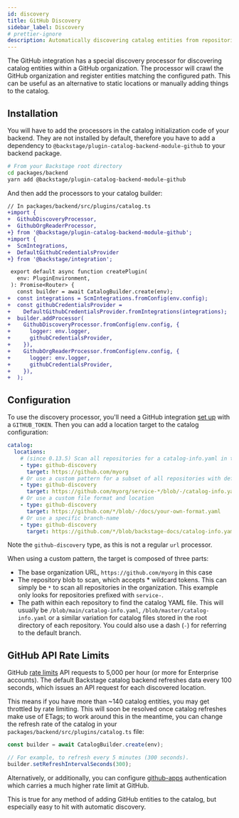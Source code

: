 ```yaml
---
id: discovery
title: GitHub Discovery
sidebar_label: Discovery
# prettier-ignore
description: Automatically discovering catalog entities from repositories in a GitHub organization
---
```


The GitHub integration has a special discovery processor for discovering catalog
entities within a GitHub organization. The processor will crawl the GitHub
organization and register entities matching the configured path. This can be
useful as an alternative to static locations or manually adding things to the
catalog.

## Installation

You will have to add the processors in the catalog initialization code of your
backend. They are not installed by default, therefore you have to add a
dependency to `@backstage/plugin-catalog-backend-module-github` to your backend
package.

```bash
# From your Backstage root directory
cd packages/backend
yarn add @backstage/plugin-catalog-backend-module-github
```

And then add the processors to your catalog builder:

```diff
// In packages/backend/src/plugins/catalog.ts
+import {
+  GithubDiscoveryProcessor,
+  GithubOrgReaderProcessor,
+} from '@backstage/plugin-catalog-backend-module-github';
+import {
+  ScmIntegrations,
+  DefaultGithubCredentialsProvider
+} from '@backstage/integration';

 export default async function createPlugin(
   env: PluginEnvironment,
 ): Promise<Router> {
   const builder = await CatalogBuilder.create(env);
+  const integrations = ScmIntegrations.fromConfig(env.config);
+  const githubCredentialsProvider =
+    DefaultGithubCredentialsProvider.fromIntegrations(integrations);
+  builder.addProcessor(
+    GithubDiscoveryProcessor.fromConfig(env.config, {
+      logger: env.logger,
+      githubCredentialsProvider,
+    }),
+    GithubOrgReaderProcessor.fromConfig(env.config, {
+      logger: env.logger,
+      githubCredentialsProvider,
+    }),
+  );
```

## Configuration

To use the discovery processor, you'll need a GitHub integration
[set up](locations.md) with a `GITHUB_TOKEN`. Then you can add a location target
to the catalog configuration:

```yaml
catalog:
  locations:
    # (since 0.13.5) Scan all repositories for a catalog-info.yaml in the root of the default branch
    - type: github-discovery
      target: https://github.com/myorg
    # Or use a custom pattern for a subset of all repositories with default repository
    - type: github-discovery
      target: https://github.com/myorg/service-*/blob/-/catalog-info.yaml
    # Or use a custom file format and location
    - type: github-discovery
      target: https://github.com/*/blob/-/docs/your-own-format.yaml
    # Or use a specific branch-name
    - type: github-discovery
      target: https://github.com/*/blob/backstage-docs/catalog-info.yaml
```

Note the `github-discovery` type, as this is not a regular `url` processor.

When using a custom pattern, the target is composed of three parts:

- The base organization URL, `https://github.com/myorg` in this case
- The repository blob to scan, which accepts \* wildcard tokens. This can simply
  be `*` to scan all repositories in the organization. This example only looks
  for repositories prefixed with `service-`.
- The path within each repository to find the catalog YAML file. This will
  usually be `/blob/main/catalog-info.yaml`, `/blob/master/catalog-info.yaml` or
  a similar variation for catalog files stored in the root directory of each
  repository. You could also use a dash (`-`) for referring to the default
  branch.

## GitHub API Rate Limits

GitHub [rate limits] API requests to 5,000 per hour (or more for Enterprise
accounts). The default Backstage catalog backend refreshes data every 100
seconds, which issues an API request for each discovered location.

This means if you have more than ~140 catalog entities, you may get throttled by
rate limiting. This will soon be resolved once catalog refreshes make use of
ETags; to work around this in the meantime, you can change the refresh rate of
the catalog in your `packages/backend/src/plugins/catalog.ts` file:

```typescript
const builder = await CatalogBuilder.create(env);

// For example, to refresh every 5 minutes (300 seconds).
builder.setRefreshIntervalSeconds(300);
```

Alternatively, or additionally, you can configure [github-apps] authentication
which carries a much higher rate limit at GitHub.

This is true for any method of adding GitHub entities to the catalog, but
especially easy to hit with automatic discovery.

[rate limits]: https://docs.github.com/en/rest/overview/resources-in-the-rest-api#rate-limiting
[github-apps]: ../../plugins/github-apps.md
